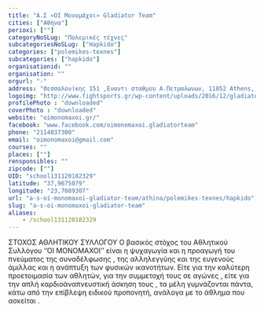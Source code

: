```yaml
---
title: "Α.Σ «ΟΙ Μονομάχοι» Gladiator Team"
cities: ["Αθήνα"]
perioxi: [""]
categoryNoSLug: "Πολεμικές τέχνες"
subcategoriesNoSLug: ["Hapkido"]
categories: ["polemikes-texnes"]
subcategories: ["hapkido"]
organisationid: ""
organisation: ""
orgurl: "-"
address: "Θεσσαλονίκης 151 ,Εναντι σταθμου Α.Πετραλωνων, 11852 Athens, Greece"
logoimg: "http://www.fightsports.gr/wp-content/uploads/2016/12/gladiator-team-monomaxoi-logo.jpg"
profilePhoto : "downloaded"
coverPhoto : "downloaded"
website: "oimonomaxoi.gr/"
facebook: "www.facebook.com/oimonomaxoi.gladiatorteam"
phone: "2114037300"
email: "oimonomaxoi@gmail.com"
courses: ""
places: [""]
rensponsibles: ""
zipcode: [""]
UID: "school131120182329"
latitude: "37,9675079"
longitude: "23,7089307"
url: "a-s-oi-monomaxoi-gladiator-team/athina/polemikes-texnes/hapkido"
slug: "a-s-oi-monomaxoi-gladiator-team"
aliases:
    - /school131120182329
---
```





ΣΤΟΧΟΣ ΑΘΛΗΤΙΚΟΥ ΣΥΛΛΟΓΟΥ Ο βασικός στόχος του Αθλητικού Συλλόγου ‘’ΟΙ ΜΟΝΟΜΑΧΟΙ’’ είναι η ψυχαγωγία και η προαγωγή του πνεύματος της συναδέλφωσης , της αλληλεγγύης και της ευγενούς άμιλλας και η ανάπτυξη των φυσικών ικανοτήτων. Είτε για την καλύτερη προετοιμασία των αθλητών, για την συμμετοχή τους σε αγώνες , είτε για την απλή καρδιοάναπνευστική άσκηση τους , τα μέλη γυμνάζονται πάντα, κάτω από την επίβλεψη ειδικού προπονητή, ανάλογα με το άθλημα που ασκείται .